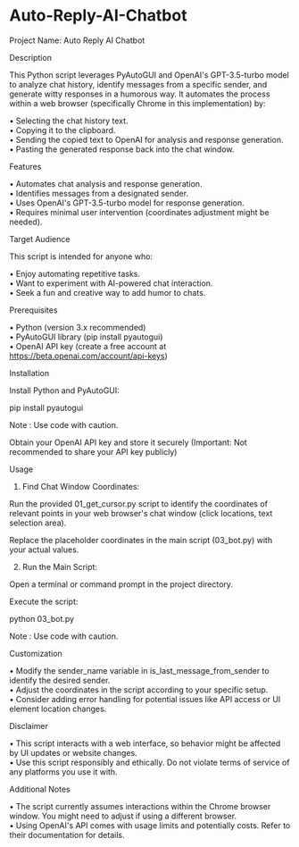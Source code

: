# Auto-Reply-AI-Chatbot
Project Name: Auto Reply AI Chatbot

Description

This Python script leverages PyAutoGUI and OpenAI's GPT-3.5-turbo model to analyze chat history, identify messages from a specific sender, and generate witty responses in a humorous way. It automates the process within a web browser (specifically Chrome in this implementation) by:

• Selecting the chat history text. <br>
• Copying it to the clipboard. <br>
• Sending the copied text to OpenAI for analysis and response generation. <br>
• Pasting the generated response back into the chat window.

Features

• Automates chat analysis and response generation. <br>
• Identifies messages from a designated sender. <br>
• Uses OpenAI's GPT-3.5-turbo model for response generation. <br>
• Requires minimal user intervention (coordinates adjustment might be needed).

Target Audience

This script is intended for anyone who:

• Enjoy automating repetitive tasks. <br>
• Want to experiment with AI-powered chat interaction. <br>
• Seek a fun and creative way to add humor to chats.

Prerequisites

• Python (version 3.x recommended) <br>
• PyAutoGUI library (pip install pyautogui) <br>
• OpenAI API key (create a free account at https://beta.openai.com/account/api-keys)

Installation

Install Python and PyAutoGUI:

  pip install pyautogui
  
Note : Use code with caution.

Obtain your OpenAI API key and store it securely (Important: Not recommended to share your API key publicly)

Usage

1. Find Chat Window Coordinates:

Run the provided 01_get_cursor.py script to identify the coordinates of relevant points in your web browser's chat window (click locations, text selection area).

Replace the placeholder coordinates in the main script (03_bot.py) with your actual values.

2. Run the Main Script:

Open a terminal or command prompt in the project directory.

Execute the script:

  python 03_bot.py

Note : Use code with caution.

Customization

• Modify the sender_name variable in is_last_message_from_sender to identify the desired sender. <br>
• Adjust the coordinates in the script according to your specific setup. <br>
• Consider adding error handling for potential issues like API access or UI element location changes.

Disclaimer

• This script interacts with a web interface, so behavior might be affected by UI updates or website changes. <br>
• Use this script responsibly and ethically. Do not violate terms of service of any platforms you use it with.

Additional Notes

• The script currently assumes interactions within the Chrome browser window. You might need to adjust if using a different browser. <br>
• Using OpenAI's API comes with usage limits and potentially costs. Refer to their documentation for details.
